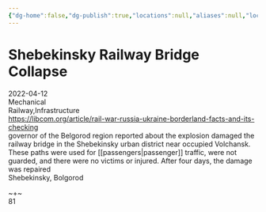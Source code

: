 ```yaml
---
{"dg-home":false,"dg-publish":true,"locations":null,"aliases":null,"location":null,"title":"Shebekinsky Railway Bridge Collapse","tag":"mechanical, railway, infrastructure","date":"2022-04-12","permalink":"/shebekinsky-railway-bridge-collapse/","dgHomeLink":true,"dgPassFrontmatter":true}
---
```



# Shebekinsky Railway Bridge Collapse

2022-04-12  
Mechanical  
Railway,Infrastructure  
https://libcom.org/article/rail-war-russia-ukraine-borderland-facts-and-its-checking  
governor of the Belgorod region reported about the explosion damaged the railway bridge in the Shebekinsky urban district near occupied Volchansk. These paths were used for [[passengers|passenger]] traffic, were not guarded, and there were no victims or injured. After four days, the damage was repaired  
Shebekinsky, Bolgorod

~+~  
81
